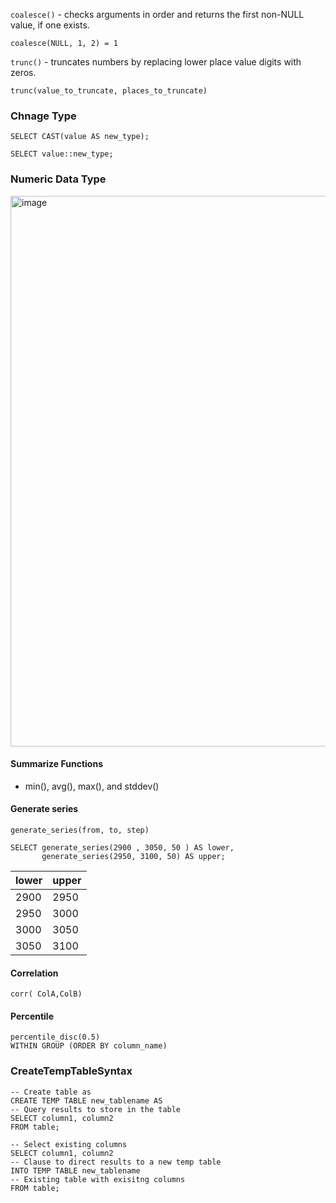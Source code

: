 `coalesce()` -  checks arguments in order and returns the first non-NULL value, if one exists.
```
coalesce(NULL, 1, 2) = 1
```
`trunc()` -  truncates numbers by replacing lower place value digits with zeros.
```
trunc(value_to_truncate, places_to_truncate)
```
### Chnage Type 
```
SELECT CAST(value AS new_type);

SELECT value::new_type;
```

### Numeric Data Type
<img width="881" alt="image" src="https://user-images.githubusercontent.com/92245436/194701074-47099a83-e365-4623-88e2-61e376713786.png">

#### Summarize Functions
- min(), avg(), max(), and stddev()


#### Generate series
`generate_series(from, to, step)`
```
SELECT generate_series(2900 , 3050, 50 ) AS lower,
       generate_series(2950, 3100, 50) AS upper;
```

|lower	|upper|
|-----|------|
|2900	|2950|
|2950	|3000|
|3000	|3050|
|3050|	3100|

#### Correlation
`corr( ColA,ColB)`

####  Percentile
```
percentile_disc(0.5) 
WITHIN GROUP (ORDER BY column_name)
```
### CreateTempTableSyntax
```
-- Create table as
CREATE TEMP TABLE new_tablename AS
-- Query results to store in the table
SELECT column1, column2
FROM table;
```
```
-- Select existing columns
SELECT column1, column2 
-- Clause to direct results to a new temp table
INTO TEMP TABLE new_tablename
-- Existing table with exisitng columns
FROM table;
```
